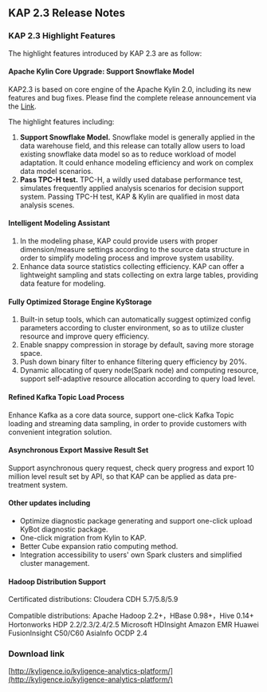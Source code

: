 ## 	KAP 2.3 Release Notes

### KAP 2.3 Highlight Features

The highlight features introduced by KAP 2.3 are as follow:

#### Apache Kylin Core Upgrade: Support Snowflake Model

KAP2.3 is based on core engine of the Apache Kylin 2.0, including its new features and bug fixes. Please find the complete release announcement via the [Link](http://kylin.apache.org/blog/2017/02/25/v2.0.0-beta-ready/). 

The highlight features including:

1. **Support Snowflake Model.** Snowflake model is generally applied in the data warehouse field, and this release can totally allow users to load existing snowflake data model so as to reduce workload of model adaptation. It could enhance modeling efficiency and work on complex data model scenarios. 
2. **Pass TPC-H test.** TPC-H, a wildly used database performance test, simulates frequently applied analysis scenarios for decision support system. Passing TPC-H test, KAP & Kylin are qualified in most data analysis scenes.

#### Intelligent Modeling Assistant

1. In the modeling phase, KAP could provide users with proper dimension/measure settings according to the source data structure in order to simplify modeling process and improve system usability. 
2. Enhance data source statistics collecting efficiency. KAP can offer a lightweight sampling and stats collecting on extra large tables, providing data feature for modeling.

#### Fully Optimized Storage Engine KyStorage

1. Built-in setup tools, which can automatically suggest optimized config parameters according to cluster environment, so as to utilize cluster resource and improve query efficiency.
2. Enable snappy compression in storage by default, saving more storage space.
3. Push down binary filter to enhance filtering query efficiency by 20%.
4. Dynamic allocating of query node(Spark node) and computing resource, support self-adaptive resource allocation according to query load level.

#### Refined Kafka Topic Load Process

Enhance Kafka as a core data source, support one-click Kafka Topic loading and streaming data sampling, in order to provide customers with convenient integration solution.  

#### Asynchronous Export Massive Result Set

Support asynchronous query request, check query progress and export 10 million level result set by API, so that KAP can be applied as data pre-treatment system.


#### Other updates including

- Optimize diagnostic package generating and support one-click upload KyBot diagnostic package.
- One-click migration from Kylin to KAP.
- Better Cube expansion ratio computing method.
- Integration accessibility to users' own Spark clusters and simplified cluster management.



#### Hadoop Distribution Support

  Certificated distributions:
  	Cloudera CDH 5.7/5.8/5.9

  Compatible distributions:
    Apache Hadoop 2.2+，HBase 0.98+，Hive 0.14+
  	Hortonworks HDP 2.2/2.3/2.4/2.5
  	Microsoft HDInsight
    Amazon EMR
  	Huawei FusionInsight C50/C60
  	AsiaInfo OCDP 2.4

### Download link

[http://kyligence.io/kyligence-analytics-platform/](http://kyligence.io/kyligence-analytics-platform/)


